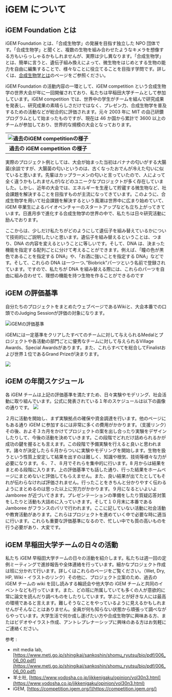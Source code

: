 # iGEM について

## iGEM Foundation とは

iGEM Foundation とは、「合成生物学」の発展を目指す独立した NPO 団体です。「合成生物学」と聞くと、複数の生物を組み合わせたようなキメラを想像する方もいらっしゃるかもしれませんが、実際は少し異なります。「合成生物学」とは、簡単に言うと、遺伝子組み換えによって、微生物をはじめとする生物の能力を自由に編集することで、様々なことに役立てることを目指す学問です。詳しくは、<a href="/synbio">合成生物学とは</a>のページをご参照ください。

iGEM Foundation の活動内容の一環として、iGEM competition という合成生物学の世界大会が年に一回開催されており、私たちは早稲田大学チームとして参加しています。iGEM competition では、世界中の学生がチームを組んで研究成果を発表し、研究成果の素晴らしさだけではなく、プレゼン力、合成生物学を普及するための活動などが総合的に評価されます。元々 2003 年に MIT の自己研鑽プログラムとして始まったものですが、現在は 46 か国から累計で 3600 以上のチームが参加しており、世界的な規模の大会となっております。

| ![過去のiGEM competitionの様子](/images/igem-competition.jpg) |
| :-----------------------------------------------------------: |
|             <b>過去の iGEM competition の様子</b>             |

実際のプロジェクト例としては、大会が始まった当初はバナナの匂いがする大腸菌(余談ですが、大腸菌の匂いというのは、古くなったおでんが冷えた匂いに似ていると思います。先輩はカップラーメンの匂いと言っていたので、人によって全く違うかもしれませんが)などのユニークなプロジェクトが多く存在していました。しかし、近年の大会では、エネルギーを生産して貯蔵する微生物など、社会課題を解決することを目指すものが主流になってきています。このように、合成生物学を用いて社会課題を解決するという風潮は世界中に広まり始めていて、iGEM 卒業生によるバイオベンチャーのスタートアップなども立ち上がってきています。日進月歩で進化する合成生物学の世界の中で、私たちは日々研究活動に励んでおります。

ここからは、少しだけ私たちがどのようにして遺伝子を組み替えているかについて技術的にご説明したいと思います。遺伝子を組み替えるということは、つまり、DNA の内容を変えるということに等しいです。そして、DNA は、決まった機能を指定する配列ごとに分けて考えることができます。例えば、「瞳の色が黒色であることを指定する DNA」や、「お酒に強いことを指定する DNA」などです。そして、これらの DNA は一つ一つ、”Biobrick”パーツという名前で登録されています。ですので、私たちが DNA を組み替える際には、これらのパーツを自由に組み合わせて、理想の機能を持つ生物を作ることができるのです

## iGEM の評価基準

自分たちのプロジェクトをまとめたウェブページであるWikiと、大会本番での口頭でのJudging Sessionが評価の対象になります。

![iGEMの評価基準](/images/igem-criteria.png)

iGEMには一定基準をクリアしたすべてのチームに対して与えられるMedalとプロジェクトや各活動の部門ごとに優秀なチームに対して与えられるVillage Awards、Special Awardsがあります。また、これらすべてを総合してFinalistおよび世界１位であるGrand Prizeが決まります。

![](/images/what-is-igem.png)


## iGEM の年間スケジュール

各 iGEM チームは上記の評価基準を満たすため、日々実験やモデリング、社会活動に取り組んでいます。公式に発表されている１年のスケジュールは以下の画像の通りです。
![](/images/iGEM_Cycle_2023.png)

２月に活動を開始し、まず実験拠点の確保や資金調達を行います。他のページにもある通り iGEM に参加するには非常に多くの費用がかかります。（支援リンク）その後、およそ３カ月をかけてプロジェクトの案を出し合ったり実験をデザインしたりして、今後の活動を決めていきます。この段階でどれだけ詰められるかが成功の鍵を握るとも言えます。この段階で予備実験を行えると良いと思われます。諸々が決定したら６月からついに実験やモデリングを開始します。生物を扱うという性質上安定して結果を出すのは難しく、知識や根気、技術等様々な力が必要になります。６、７、８月でそれらを集中的に行います。8 月からは結果をまとめる段階に入ります。上の評価基準でも話した通り、行った結果をホームページにまとめないと評価してもらえません。また、良い結果が出てたとしてもそれが伝わらなければ評価されません。行ったことをきちんと分かりやすく伝わるようにまとめるのは思った以上に労力がかかります。９月になるといよいよ Jamboree が近づいてきます。プレゼンテーションの準備をしたり質疑応答対策をしたりと活動も大詰めに入っていきます。そして１０月末に本番である Jamboree がフランスのパリで行われます。ここに記していない活動に社会活動や教育活動があります。これらはプロジェクトを進めていく中で必要な時に適当に行います。これらも重要な評価基準になるので、忙しい中でも質の高いものを行う必要があり、大変です。

## iGEM 早稲田大学チームの日々の活動

私たち iGEM 早稲田大学チームの日々の活動を紹介します。私たちは週一回の定例ミーティングで進捗報告や全体連絡を行っています。細かなプロジェクト作成は班に分かれて行います。詳しくはこれらのページをご覧ください。（Wet, Dry, HP, Wiki・イラストのリンク）その他に、プロジェクト立案のため、過去の iGEM チームの wiki を回し読みする輪読会や他大学の iGEM チームと共同のイベントなども行っています。また、どの班に所属していても多くの人が意欲的に常に論文を読んだり調べものをしたりしています。学ぶことが好きな人には最高の環境であると言えます。難しそうなことをやっているように見えるかもしれませんがそんなことはありません。全員が何も知らない状態から頑張って調べながらやっています。大学生活で何か成し遂げたい方や合成生物学に興味ある方、またはビデオやイラスト作成、アントレプレナーシップに興味のある方はお気軽にご連絡ください。

参考 :

- mit media lab, [https://www.meti.go.jp/shingikai/sankoshin/shomu_ryutsu/bio/pdf/006_06_00.pdf](https://www.meti.go.jp/shingikai/sankoshin/shomu_ryutsu/bio/pdf/006_06_00.pdf)
- 羊土社, [https://www.yodosha.co.jp/jikkenigaku/opinion/vol30n3.html](https://www.yodosha.co.jp/jikkenigaku/opinion/vol30n3.html)
- iGEM, [https://competition.igem.org/](https://competition.igem.org/)
